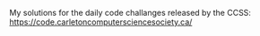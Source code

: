 My solutions for the daily code challanges released by the CCSS:
    https://code.carletoncomputersciencesociety.ca/

